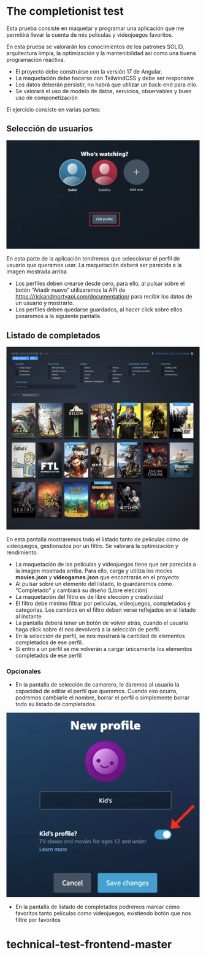 # The completionist test

Esta prueba consiste en maquetar y programar una aplicación que me permitirá llevar la cuenta de mis películas y videojuegos favoritos.

En esta prueba se valorarán los conocimientos de los patrones SOLID, arquitectura limpia, la optimización y la mantenibilidad así como una buena programación reactiva.

- El proyecto debe construirse con la versión 17 de Angular.
- La maquetación debe hacerse con TailwindCSS y debe ser responsive
- Los datos deberán persistir, no habrá que utilizar un back-end para ello.
- Se valorará el uso de modelo de datos, servicios, observables y buen uso de componetización

El ejercicio consiste en varias partes:

## Selección de usuarios

![image.png](src/assets/test-images/profiles.png)

En esta parte de la aplicación tendremos que seleccionar el perfil de usuario que queramos usar. La maquetación deberá ser parecida a la imagen mostrada arriba

- Los perfiles deben crearse desde cero, para ello, al pulsar sobre el botón “Añadir nuevo” utilizaremos la API de https://rickandmortyapi.com/documentation/ para recibir los datos de un usuario y mostrarlo.
- Los perfiles deben quedarse guardados, al hacer click sobre ellos pasaremos a la siguiente pantalla.

## Listado de completados

![image.png](src/assets/test-images/filter.png)

En esta pantalla mostraremos todo el listado tanto de películas cómo de videojuegos, gestionados por un filtro. Se valorará la optimización y rendimiento.

- La maquetación de las películas y videojuegos tiene que ser parecida a la imagen mostrada arriba. Para ello, carga y utiliza los mocks <b>movies.json</b> y <b>videogames.json</b> que encontrarás en el proyecto
- Al pulsar sobre un elemento del listado, lo guardaremos como “Completado” y cambiará su diseño (Libre elección)
- La maquetación del filtro es de libre elección y creatividad
- El filtro debe mínimo filtrar por películas, videojuegos, completados y categorías. Los cambios en el filtro deben verse reflejados en el listado al instante
- La pantalla deberá tener un botón de volver atrás, cuando el usuario haga click sobre él nos devolverá a la selección de perfil.
- En la selección de perfil, se nos mostrará la cantidad de elementos completados de ese perfil.
- Si entro a un perfil se me volverán a cargar únicamente los elementos completados de ese perfil

### Opcionales

- En la pantalla de selección de camarero, le daremos al usuario la capacidad de editar el perfil que queramos. Cuando eso ocurra, podremos cambiarle el nombre, borrar el perfil o simplemente borrar todo su listado de completados.

![image.png](src/assets/test-images/optional.png)

- En la pantalla de listado de completados podremos marcar cómo favoritos tanto películas como videojuegos, existiendo botón que nos filtre por favoritos
# technical-test-frontend-master
